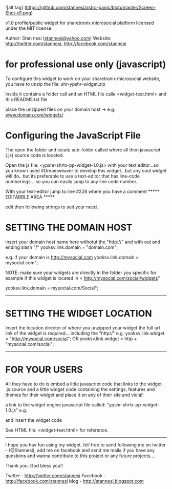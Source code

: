 
![alt tag] (https://github.com/stannesi/astro-panic/blob/master/Screen-Shot-d1.png) 

v1.0 profile/public widget for sharetronix microsocial platform
licensed under the MIT license.

Author:  Stan nesi (stannesi@yahoo.com)
Website: http://twitter.com/stannesi,
         http://facebook.com/stannesi

# for professional use only (javascript)
To configure this widget to work on your sharetronix microsocial website, you have to unzip the file: shr-ypshr-widget.zip

Inside it contains a folder call <widghets> and an HTML file calle <widget-test.html> and this README.txt file

place the unzipped files on your domain host -> e.g. www.domain.com/widgets/

# Configuring the JavaScript File
The open the <widget> folder and locate sub-folder called <js> where all then	javascript (.js) source code is located.

Open the js file: <ypshr-shrtx-pp-widget-1.0.js> with your text editor...so you know i used #Dreamweaver to develop this widget...but any cool widget will do.. but its preferable to use a text-editor that has line-code numberings... so you can easily jump to any line code number..

With your text-editor jump to line #228 where you have a comment ***** EDITABBLE AREA *****

edit then following strings to suit your need.

# SETTING THE DOMAIN HOST 
insert your domain host name here withotut the "http://" and with out and ending slash "/"
yooksv.link.domain = "domain.com";

e.g. if your domain is http://mysocial.com
yooksv.link.domain = mysocial.com";

NOTE: make sure your widgets are directly in the folder you specific for example if this widget is located in < http://mysocial.com/social/widgets"

yooksv.link.domain = mysocial.com/Social";

**************************************************************

# SETTING THE WIDGET LOCATION 
Insert the location director of where you unzipped your widget
the full url link of the widget is required... including the "http//"
e.g.
yooksv.link.widget = "http://mysocial.com/social";
			OR
yooksv.link.widget = http + "mysocial.com/social";

**************************************************************

# FOR YOUR USERS 
All they have to do is embed a little javascript code that links to the widget .js source and a little widget code containing the settings, features and themes for their widget and place it on any of their site and viola!!

a link to the widget engine javascript file called: "ypshr-shrtx-pp-widget-1.0.js"
e.g.
<script src="http://mysocial/com/widgets/js/ypshr-shrtx-pp-widget-1.0.js" type="text/javascript"></script>
and insert the widget code

<script>
    new YPSHR.Widget({
	version: 1,
	type: 'public',				<-- type of widget 'public'or 'profile'
	title: 'stannesi is testing...',	<-- title header
	subject: 'Sharetronix Public',		<-- subject header
	rpp: 20,				<-- 20 posts per call
	interval: 1000,				<-- time interval in miliseconds
	width: 250,				<-- width of widget on page
	height: 350,				<-- height of widget on page

       features: {
	scrollbar: false,			<-- enable scrollbar (true/false)
	fullscreen: false,			<-- enbale fullscreen (true/false)
	loop: true,				<-- loop posts
	live: true,
	hashtags: true,				<-- hastags
	timestamp: true,			<-- show timestamps
	avatars: true,				<-- show users avatars
	dateformat: 'absolute',			<-- date & time format (absolure/relative)
	behavior: 'preloaded',			<-- behavior (default/all/preloaded)
       }
     }).render().start();			<-- render().start() must be inserted
						for profile widget .setUser('username') must be used before 						the start
						e.g. render().setUser('username').start()
</script>

See HTML file: <widget-test.html> for reference.


*******************************************************


I hope you hav fun using my widget.
fell free to send following me on twitter - (@Stannesi), add me on facebook and send me mails if you have any questions and wanna contribute to this project or any future projects....

Thank you. God bless you!!

Twitter    -	http://twitter.com/stannesi
Facebook   - 	http://facebook.com/stannesi
blog       - 	http://stannesi.blogspot.com
